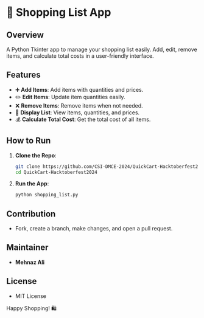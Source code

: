 # 🛒 Shopping List App

## Overview
A Python Tkinter app to manage your shopping list easily. Add, edit, remove items, and calculate total costs in a user-friendly interface.

## Features
- ➕ **Add Items**: Add items with quantities and prices.
- ✏️ **Edit Items**: Update item quantities easily.
- ❌ **Remove Items**: Remove items when not needed.
- 📜 **Display List**: View items, quantities, and prices.
- 💰 **Calculate Total Cost**: Get the total cost of all items.

## How to Run
1. **Clone the Repo**:
   ```bash
   git clone https://github.com/CSI-DMCE-2024/QuickCart-Hacktoberfest2024
   cd QuickCart-Hacktoberfest2024
   ```

2. **Run the App**:
   ```bash
   python shopping_list.py
   ```

## Contribution
- Fork, create a branch, make changes, and open a pull request.

## Maintainer
- **Mehnaz Ali**

## License
- MIT License

Happy Shopping! 🛍️

